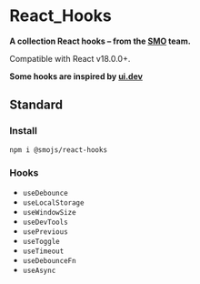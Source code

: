 # React_Hooks

**A collection React hooks – from the [SMO](https://smoteam.com) team.**

Compatible with React v18.0.0+.

**Some hooks are inspired by [ui.dev](https://ui.dev)**

## Standard

### Install

`npm i @smojs/react-hooks`

### Hooks

- `useDebounce`
- `useLocalStorage`
- `useWindowSize`
- `useDevTools`
- `usePrevious`
- `useToggle`
- `useTimeout`
- `useDebounceFn`
- `useAsync`
